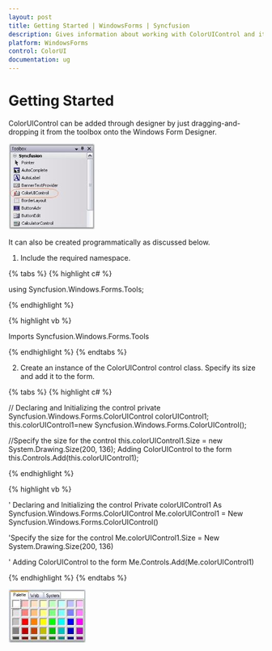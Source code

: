 ```yaml
---
layout: post
title: Getting Started | WindowsForms | Syncfusion
description: Gives information about working with ColorUIControl and its basic setting by using designer and programatically
platform: WindowsForms
control: ColorUI 
documentation: ug
---
```


# Getting Started

ColorUIControl can be added through designer by just dragging-and-dropping it from the toolbox onto the Windows Form Designer. 

![](ColorUI_images/Overview_img226.jpeg)

It can also be created programmatically as discussed below.

1. Include the required namespace.

{% tabs %}
{% highlight c# %}

using Syncfusion.Windows.Forms.Tools;

{% endhighlight %}

{% highlight vb %}

Imports Syncfusion.Windows.Forms.Tools

{% endhighlight %}
{% endtabs %}

2. Create an instance of the ColorUIControl control class. Specify its size and add it to the form.

{% tabs %}
{% highlight c# %}

// Declaring and Initializing the control
private Syncfusion.Windows.Forms.ColorUIControl colorUIControl1;
this.colorUIControl1=new Syncfusion.Windows.Forms.ColorUIControl();

//Specify the size for the control
this.colorUIControl1.Size = new System.Drawing.Size(200, 136);
Adding ColorUIControl to the form
this.Controls.Add(this.colorUIControl1);

{% endhighlight %}

{% highlight vb %}

' Declaring and Initializing the control
Private colorUIControl1 As Syncfusion.Windows.Forms.ColorUIControl
Me.colorUIControl1 = New Syncfusion.Windows.Forms.ColorUIControl()

'Specify the size for the control
Me.colorUIControl1.Size = New System.Drawing.Size(200, 136)

' Adding ColorUIControl to the form
Me.Controls.Add(Me.colorUIControl1)

{% endhighlight %}
{% endtabs %}

   ![](ColorUI_images/Overview_img227.jpeg)
